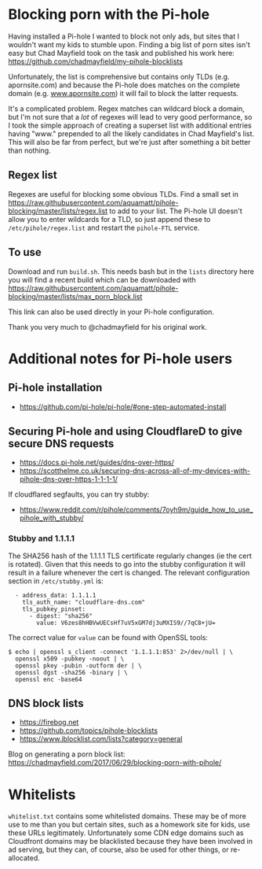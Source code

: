 # Blocking porn with the Pi-hole

Having installed a Pi-hole I wanted to block not only ads, but sites that I wouldn't want my kids to stumble upon. Finding a big list of porn sites isn't easy but Chad Mayfield took on the task and published his work here: https://github.com/chadmayfield/my-pihole-blocklists

Unfortunately, the list is comprehensive but contains only TLDs (e.g. apornsite.com) and because the Pi-hole does matches on the complete domain (e.g. www.apornsite.com) it will fail to block the latter requests.

It's a complicated problem. Regex matches can wildcard block a domain, but I'm not sure that a *lot* of regexes will lead to very good performance, so I took the simple approach of creating a superset list with additional entries having "www." prepended to all the likely candidates in Chad Mayfield's list. This will also be far from perfect, but we're just after something a bit better than nothing.



## Regex list

Regexes are useful for blocking some obvious TLDs. Find a small set in https://raw.githubusercontent.com/aquamatt/pihole-blocking/master/lists/regex.list to add to your list. The Pi-hole UI doesn't allow you to enter wildcards for a TLD, so just append these to `/etc/pihole/regex.list` and restart the `pihole-FTL` service.

## To use

Download and run `build.sh`. This needs bash but in the `lists` directory here you will find a recent build which can be downloaded with https://raw.githubusercontent.com/aquamatt/pihole-blocking/master/lists/max_porn_block.list

This link can also be used directly in your Pi-hole configuration.

Thank you very much to @chadmayfield for his original work.

# Additional notes for Pi-hole users

## Pi-hole installation

- https://github.com/pi-hole/pi-hole/#one-step-automated-install

## Securing Pi-hole and using CloudflareD to give secure DNS requests

- https://docs.pi-hole.net/guides/dns-over-https/
- https://scotthelme.co.uk/securing-dns-across-all-of-my-devices-with-pihole-dns-over-https-1-1-1-1/

If cloudflared segfaults, you can try stubby:

- https://www.reddit.com/r/pihole/comments/7oyh9m/guide_how_to_use_pihole_with_stubby/

### Stubby and 1.1.1.1
The SHA256 hash of the 1.1.1.1 TLS certificate regularly changes (ie the cert
is rotated). Given that this needs to go into the stubby configuration it will
result in a failure whenever the cert is changed. The relevant configuration
section in `/etc/stubby.yml` is:

```
  - address_data: 1.1.1.1
    tls_auth_name: "cloudflare-dns.com"
    tls_pubkey_pinset:
      - digest: "sha256"
        value: V6zes8hHBVwUECsHf7uV5xGM7dj3uMXIS9//7qC8+jU=
```

The correct value for `value` can be found with OpenSSL tools:

```
$ echo | openssl s_client -connect '1.1.1.1:853' 2>/dev/null | \
  openssl x509 -pubkey -noout | \
  openssl pkey -pubin -outform der | \
  openssl dgst -sha256 -binary | \
  openssl enc -base64
```

## DNS block lists
- https://firebog.net
- https://github.com/topics/pihole-blocklists
- https://www.iblocklist.com/lists?category=general

Blog on generating a porn block list: https://chadmayfield.com/2017/06/29/blocking-porn-with-pihole/


# Whitelists
 `whitelist.txt` contains some whitelisted domains. These may be of more use to
me than you but certain sites, such as a homework site for kids, use these
URLs legitimately. Unfortunately some CDN edge domains such as Cloudfront
domains may be blacklisted because they have been involved in ad serving, but
they can, of course, also be used for other things, or re-allocated.
